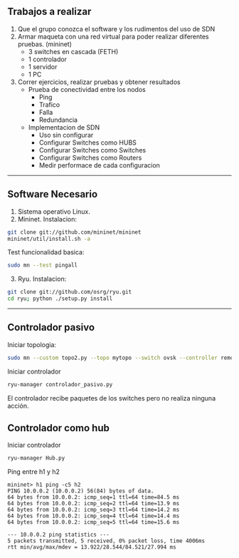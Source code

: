 ## Trabajos a realizar
1. Que el grupo conozca el software y los rudimentos del uso de SDN
2. Armar maqueta con una red virtual para poder realizar diferentes pruebas. (mininet)
   * 3 switches en cascada (FETH)
   * 1 controlador
   * 1 servidor
   * 1 PC
3. Correr ejercicios, realizar pruebas y obtener resultados
   * Prueba de conectividad entre los nodos
      * Ping
      * Trafico
      * Falla
      * Redundancia
   * Implementacion de SDN
     * Uso sin configurar
     * Configurar Switches como HUBS
     * Configurar Switches como Switches
     * Configurar Switches como Routers
     * Medir performace de cada configuracion
---
## Software Necesario
1. Sistema operativo Linux.
2. Mininet.
  Instalacion:
  ``` bash
  git clone git://github.com/mininet/mininet
  mininet/util/install.sh -a
  ```
  Test funcionalidad basica:
  ``` bash
  sudo mn --test pingall
  ```
3. Ryu.
 Instalacion:
 ``` bash
 git clone git://github.com/osrg/ryu.git
 cd ryu; python ./setup.py install
 ```
---
## Controlador pasivo
Iniciar topologia:
``` bash
sudo mn --custom topo2.py --topo mytopo --switch ovsk --controller remote
```
Iniciar controlador
``` bash
ryu-manager controlador_pasivo.py
```
El controlador recibe paquetes de los switches pero no realiza ninguna acción.

## Controlador como hub
Iniciar controlador
``` bash
ryu-manager Hub.py
``` 
Ping entre h1 y h2
``` mininet
mininet> h1 ping -c5 h2
PING 10.0.0.2 (10.0.0.2) 56(84) bytes of data.
64 bytes from 10.0.0.2: icmp_seq=1 ttl=64 time=84.5 ms
64 bytes from 10.0.0.2: icmp_seq=2 ttl=64 time=13.9 ms
64 bytes from 10.0.0.2: icmp_seq=3 ttl=64 time=14.2 ms
64 bytes from 10.0.0.2: icmp_seq=4 ttl=64 time=14.4 ms
64 bytes from 10.0.0.2: icmp_seq=5 ttl=64 time=15.6 ms

--- 10.0.0.2 ping statistics ---
5 packets transmitted, 5 received, 0% packet loss, time 4006ms
rtt min/avg/max/mdev = 13.922/28.544/84.521/27.994 ms
```
